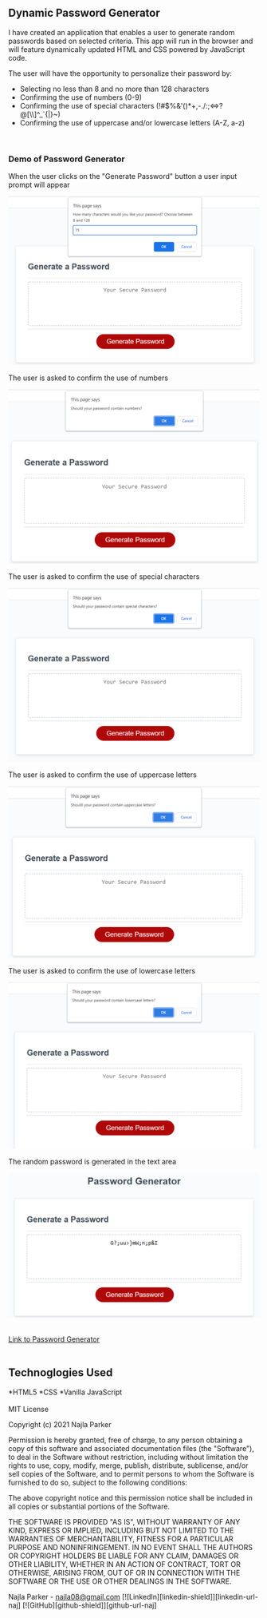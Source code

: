 <h2>Dynamic Password Generator</h2>

<p>I have created an application that enables a user to generate random passwords based on selected criteria. This app will run in the browser and will feature dynamically updated HTML and CSS powered by JavaScript code.</p>

The user will have the opportunity to personalize their password by:
<p>
<ul>
    <li>Selecting no less than 8 and no more than 128 characters</li>
    <li>Confirming the use of numbers (0-9)</li>
    <li>Confirming the use of special characters (!#$%&'()*+,-./:;<=>?@[\\]^_`{|}~)</li>
    <li>Confirming the use of uppercase and/or lowercase letters (A-Z, a-z)</li>
</ul>
<br>
<h3> Demo of Password Generator</h3>

When the user clicks on the "Generate Password" button a user input prompt will appear

![Characters](Images/Characters.png)
<br>

The user is asked to confirm the use of numbers

![Numbers](Images/Numbers.png)
<br>

The user is asked to confirm the use of special characters

![Special_Characters](Images/Special_Characters.png)
<br>

The user is asked to confirm the use of uppercase letters

![Uppercase](Images/Uppercase.png)
<br>

The user is asked to confirm the use of lowercase letters

![Lowercase](Images/Lowercase.png)
<br>

The random password is generated in the text area

![Generated_Password](Images/Generated_Password.png)

<br>
<a href = "https://nparker80.github.io/Random-Password-Generator">Link to Password Generator</a>
<br>
<br>
<h2>Technoglogies Used</h2>
*HTML5
*CSS
*Vanilla JavaScript
<br>
<br>
MIT License

Copyright (c) 2021 Najla Parker

Permission is hereby granted, free of charge, to any person obtaining a copy
of this software and associated documentation files (the "Software"), to deal
in the Software without restriction, including without limitation the rights
to use, copy, modify, merge, publish, distribute, sublicense, and/or sell
copies of the Software, and to permit persons to whom the Software is
furnished to do so, subject to the following conditions:

The above copyright notice and this permission notice shall be included in all
copies or substantial portions of the Software.

THE SOFTWARE IS PROVIDED "AS IS", WITHOUT WARRANTY OF ANY KIND, EXPRESS OR
IMPLIED, INCLUDING BUT NOT LIMITED TO THE WARRANTIES OF MERCHANTABILITY,
FITNESS FOR A PARTICULAR PURPOSE AND NONINFRINGEMENT. IN NO EVENT SHALL THE
AUTHORS OR COPYRIGHT HOLDERS BE LIABLE FOR ANY CLAIM, DAMAGES OR OTHER
LIABILITY, WHETHER IN AN ACTION OF CONTRACT, TORT OR OTHERWISE, ARISING FROM,
OUT OF OR IN CONNECTION WITH THE SOFTWARE OR THE USE OR OTHER DEALINGS IN THE
SOFTWARE.

Najla Parker - najla08@gmail.com [![LinkedIn][linkedin-shield]][linkedin-url-naj] [![GitHub][github-shield]][github-url-naj]
